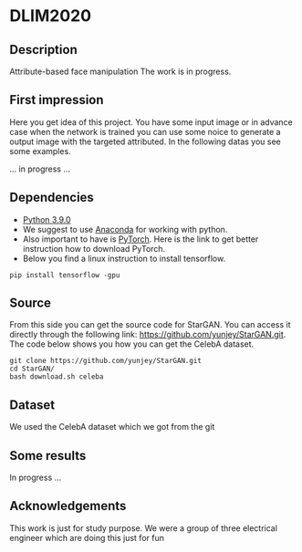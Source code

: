 # DLIM2020

## Description
Attribute-based face manipulation
The work is in progress.

## First impression

Here you get idea of this project. You have some input image or in advance case when the network is trained you can use some noice to generate a output image with the targeted attributed. In the following datas you see some examples.

... in progress ...

## Dependencies

- [Python 3.9.0](https://www.python.org/downloads/release/python-390/)
- We suggest to use [Anaconda](https://www.anaconda.com/products/individual) for working with python.
- Also important to have is [PyTorch](https://pytorch.org/get-started/locally/). Here is the link to get better instruction how to download PyTorch.
- Below you find a linux instruction to install tensorflow.
```
pip install tensorflow -gpu
```

## Source

From this side you can get the source code for StarGAN. You can access it directly through the following link: https://github.com/yunjey/StarGAN.git.
The code below shows you how you can get the CelebA dataset.
```
git clone https://github.com/yunjey/StarGAN.git
cd StarGAN/
bash download.sh celeba
```
## Dataset

We used the CelebA dataset which we got from the git

## Some results

In progress ...

## Acknowledgements

This work is just for study purpose. We were a group of three electrical engineer which are doing this just for fun

##
